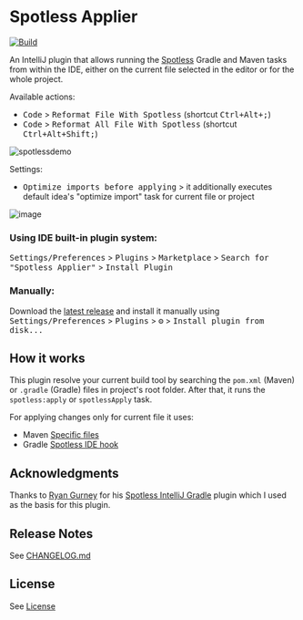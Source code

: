 # Spotless Applier

[![Build](https://github.com/lipiridi/spotless-applier/workflows/Build/badge.svg)](https://github.com/lipiridi/spotless-applier/actions)

<!-- Plugin description -->
An IntelliJ plugin that allows running the [Spotless](https://github.com/diffplug/spotless) Gradle and Maven tasks 
from within the IDE, either on the current file selected in the editor or for the whole project.

Available actions:
* <kbd>Code</kbd> > <kbd>Reformat File With Spotless</kbd> (shortcut <kbd>Ctrl+Alt+;</kbd>)
* <kbd>Code</kbd> > <kbd>Reformat All File With Spotless</kbd> (shortcut <kbd>Ctrl+Alt+Shift;</kbd>)

![spotlessdemo](https://github.com/lipiridi/spotless-applier/assets/60580660/990e7bb9-8b75-4ca4-8973-f1fb2cf74e78)

Settings:
* <kbd>Optimize imports before applying</kbd> > it additionally executes default idea's "optimize import" task for current file or project

![image](https://github.com/lipiridi/spotless-applier/assets/60580660/ff867657-0e59-46b9-9b90-a7b72ce586bd)
<!-- Plugin description end -->

### Using IDE built-in plugin system:

<kbd>Settings/Preferences</kbd> > <kbd>Plugins</kbd> > <kbd>Marketplace</kbd> > <kbd>Search for "Spotless Applier"</kbd> >
<kbd>Install Plugin</kbd>

### Manually:

Download the [latest release](https://github.com/lipiridi/spotless-applier/releases/latest) and install it manually using
<kbd>Settings/Preferences</kbd> > <kbd>Plugins</kbd> > <kbd>⚙️</kbd> > <kbd>Install plugin from disk...</kbd>

## How it works
This plugin resolve your current build tool by searching the `pom.xml` (Maven) or `.gradle` (Gradle) files in project's root folder.
After that, it runs the `spotless:apply` or `spotlessApply` task.

For applying changes only for current file it uses:
* Maven [Specific files](https://github.com/diffplug/spotless/tree/main/plugin-maven#can-i-apply-spotless-to-specific-files)
* Gradle [Spotless IDE hook](https://github.com/diffplug/spotless/blob/main/plugin-gradle/IDE_HOOK.md)

## Acknowledgments
Thanks to [Ryan Gurney](https://github.com/ragurney) for his [Spotless IntelliJ Gradle](https://github.com/ragurney/spotless-intellij-gradle) plugin
which I used as the basis for this plugin.

## Release Notes
See [CHANGELOG.md](CHANGELOG.md)

## License
See [License](LICENSE)